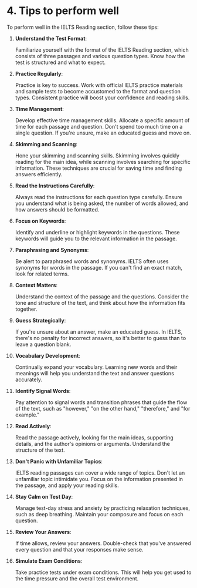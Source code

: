 # 4. Tips to perform well

To perform well in the IELTS Reading section, follow these tips:

1. **Understand the Test Format**:
    
    Familiarize yourself with the format of the IELTS Reading section, which consists of three passages and various question types. Know how the test is structured and what to expect.
    
2. **Practice Regularly**:
    
    Practice is key to success. Work with official IELTS practice materials and sample tests to become accustomed to the format and question types. Consistent practice will boost your confidence and reading skills.
    
3. **Time Management**:
    
    Develop effective time management skills. Allocate a specific amount of time for each passage and question. Don't spend too much time on a single question. If you're unsure, make an educated guess and move on.
    
4. **Skimming and Scanning**:
    
    Hone your skimming and scanning skills. Skimming involves quickly reading for the main idea, while scanning involves searching for specific information. These techniques are crucial for saving time and finding answers efficiently.
    
5. **Read the Instructions Carefully**:
    
    Always read the instructions for each question type carefully. Ensure you understand what is being asked, the number of words allowed, and how answers should be formatted.
    
6. **Focus on Keywords**:
    
    Identify and underline or highlight keywords in the questions. These keywords will guide you to the relevant information in the passage.
    
7. **Paraphrasing and Synonyms**:
    
    Be alert to paraphrased words and synonyms. IELTS often uses synonyms for words in the passage. If you can't find an exact match, look for related terms.
    
8. **Context Matters**:
    
    Understand the context of the passage and the questions. Consider the tone and structure of the text, and think about how the information fits together.
    
9. **Guess Strategically**:
    
    If you're unsure about an answer, make an educated guess. In IELTS, there's no penalty for incorrect answers, so it's better to guess than to leave a question blank.
    
10. **Vocabulary Development**:
    
    Continually expand your vocabulary. Learning new words and their meanings will help you understand the text and answer questions accurately.
    
11. **Identify Signal Words**:
    
    Pay attention to signal words and transition phrases that guide the flow of the text, such as "however," "on the other hand," "therefore," and "for example."
    
12. **Read Actively**:
    
    Read the passage actively, looking for the main ideas, supporting details, and the author's opinions or arguments. Understand the structure of the text.
    
13. **Don't Panic with Unfamiliar Topics**:
    
    IELTS reading passages can cover a wide range of topics. Don't let an unfamiliar topic intimidate you. Focus on the information presented in the passage, and apply your reading skills.
    
14. **Stay Calm on Test Day**:
    
    Manage test-day stress and anxiety by practicing relaxation techniques, such as deep breathing. Maintain your composure and focus on each question.
    
15. **Review Your Answers**:
    
    If time allows, review your answers. Double-check that you've answered every question and that your responses make sense.
    
16. **Simulate Exam Conditions**:
    
    Take practice tests under exam conditions. This will help you get used to the time pressure and the overall test environment.
